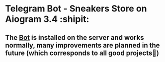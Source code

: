 # Telegram Bot - Sneakers Store on Aiogram 3.4 :shipit:
## The [Bot](https://t.me/yeetooq_bot) is installed on the server and works normally, many improvements are planned in the future (which corresponds to all good projects💯)
